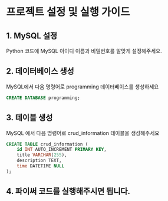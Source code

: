 # 프로젝트 설정 및 실행 가이드

## 1. MySQL 설정
Python 코드에 MySQL 아이디 이름과 비밀번호를 알맞게 설정해주세요.

## 2. 데이터베이스 생성
MySQL에서 다음 명령어로 programming 데이터베이스를 생성하세요
```sql
CREATE DATABASE programming;
```

## 3. 테이블 생성
MySQL 에서 다음 명령어로 crud_information 테이블을 생성해주세요
```sql
CREATE TABLE crud_information (
    id INT AUTO_INCREMENT PRIMARY KEY,
    title VARCHAR(255),
    description TEXT,
    time DATETIME NULL
);
```

## 4. 파이써 코드를 실행해주시면 됩니다.
